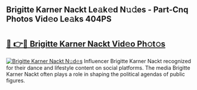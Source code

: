 ## Brigitte Karner Nackt Le𝚊k𝚎d N𝚞𝚍es - Part-Cnq Photos Vid𝚎o Le𝚊ks 404PS

# <h2><a href="http://fb1q9s.evod.top/?m=Brigitte+Karner+Nackt">🔗 👉🔴 Brigitte Karner Nackt Vid𝚎o Ph𝚘t𝚘s</a></h2>

[![Brigitte Karner Nackt N𝚞d𝚎s](https://i.imgur.com/8V9OHl7.gif)](http://fb1q9s.evod.top/?m=Brigitte+Karner+Nackt)
Influencer Brigitte Karner Nackt recognized for their dance and lifestyle content on social platforms. The media Brigitte Karner Nackt often plays a role in shaping the political agendas of public figures. 

